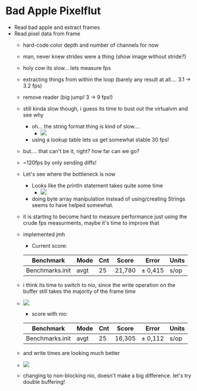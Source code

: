 # Bad Apple Pixelflut

- Read bad apple and extract frames
- Read pixel data from frame
  - hard-code color depth and number of channels for now
  - man, never knew strides were a thing (show image without stride?)
  - holy cow its slow... lets measure fps
  - extracting things from within the loop (barely any result at all.... 3.1 ->
    3.2 fps)
  - remove reader (big jump! 3 -> 9 fps!)
  - still kinda slow though, i guess its time to bust out the virtualvm and see
    why
    - oh... the string format thing is kind of slow....
      - ![](./visualvm_1.jpg)
    - using a lookup table lets us get somewhat stable 30 fps!
  - but.... that can't be it, right? how far can we go?
  - ~120fps by only sending diffs!
  - Let's see where the bottleneck is now
    - Looks like the println statement takes quite some time
      - ![](./visualvm_2.jpg)
    - doing byte array manipulation instead of using/creating Strings seems to
      have helped somewhat.
  - it is starting to become hard to measure performance just using the crude
    fps measurments, maybe it's time to improve that
  - implemented jmh
    - Current score:

    | Benchmark       | Mode | Cnt | Score  | Error   | Units |
    | --------------- | ---- | --- | ------ | ------- | ----- |
    | Benchmarks.init | avgt | 25  | 21,780 | ± 0,415 | s/op  |
  - i think its time to switch to nio, since the write operation on the buffer still takes the majority of the frame time
  - ![](./visualvm_3.jpg)
    - score with nio:
    
    | Benchmark       | Mode | Cnt | Score  | Error   | Units |
    | --------------- | ---- | --- | ------ | ------- | ----- |
    | Benchmarks.init | avgt |  25 | 16,305 | ± 0,112 |  s/op |
  - and write times are looking much better
  - ![](./visualvm_4.jpg)
  - changing to non-blocking nio, doesn't make a big difference. let's try double buffering!
    
